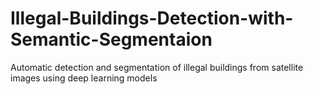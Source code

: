 # Illegal-Buildings-Detection-with-Semantic-Segmentaion
Automatic detection and segmentation of illegal buildings from satellite images using deep learning models
